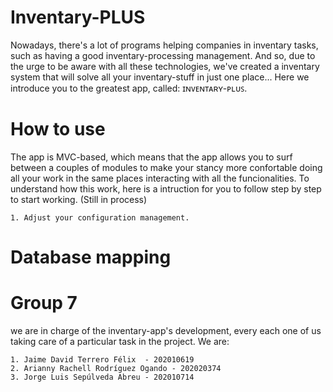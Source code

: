 # Inventary-PLUS
Nowadays, there's a lot of programs helping companies in inventary tasks, such as having a good inventary-processing management. And so, due to the urge to be aware with all these technologies, we've created a inventary system that will solve all your inventary-stuff in just one place... Here we introduce you to the greatest app, called: ɪɴᴠᴇɴᴛᴀʀʏ-ᴘʟᴜꜱ.

# How to use
The app is MVC-based, which means that the app allows you to surf between a couples of modules to make your stancy more confortable doing all your work in the same places interacting with all the funcionalities. To understand how this work, here is a intruction for you to follow step by step to start working. (Still in process)

    1. Adjust your configuration management.

# Database mapping 


# Group 7
we are in charge of the inventary-app's development, every each one of us taking care of a particular task in the project. We are:

    1. Jaime David Terrero Félix  - 202010619
    2. Arianny Rachell Rodríguez Ogando - 202020374
    3. Jorge Luis Sepúlveda Abreu - 202010714
